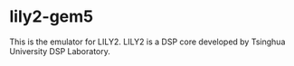 lily2-gem5
==========

This is the emulator for LILY2. LILY2 is a DSP core developed by Tsinghua University DSP Laboratory. 
